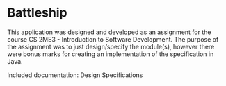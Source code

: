 # Battleship
This application was designed and developed as an assignment for the course CS 2ME3 - Introduction to Software Development. The purpose of the assignment was to just design/specify the module(s), however there were bonus marks for creating an implementation of the specification in Java.

Included documentation: Design Specifications
